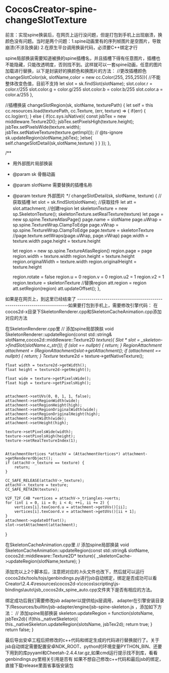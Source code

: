 # CocosCreator-spine-changeSlotTexture
前言：实现spine换装后，在网页上运行没问题，但是打包到手机上出现崩溃，换颜色没有问题。当时是两个问题：1.spine动画里有的序列帧图片是空图片，导致崩溃(不涉及换装) 2.在原生平台调用换装代码，必须要C++绑定才行

spine局部换装需要知道被换的spine插槽名，并且插槽下得有任意图片，插槽也不能隐藏，只能改透明度，否则找不到。这样就可以一套spine动画，任意的图片加载进行替换，以下是封装好的换颜色和换图片的方法：
//更改插槽颜色
changeSlotColor(sk, slotName,color = new cc.Color(255, 255,255)){
    //不能整体改变色值，目前不支持
    let slot = sk.findSlot(slotName);
    slot.color.r = color.r/255
    slot.color.g = color.g/255
    slot.color.b = color.b/255
    slot.color.a = color.a/255
},

//插槽换装
changeSlotRegion(sk, slotName, texturePath)
{
    let self = this
    cc.resources.load(texturePath, cc.Texture, (err, texture) => {
        if(err) {
            cc.log(err);
        } else {
            if(cc.sys.isNative){
                const jsbTex = new middleware.Texture2D();
                jsbTex.setPixelsHigh(texture.height);
                jsbTex.setPixelsWide(texture.width);
                jsbTex.setNativeTexture(texture.getImpl());
                // @ts-ignore
                sk.updateRegion(slotName,jsbTex);
            }else{
                self.changeSlotDetail(sk,slotName,texture)
            }
        }
    });
},

/**
 * 用外部图片局部换装
 * @param sk   骨骼动画
 * @param slotName  需要替换的插槽名称
 * @param texture   外部图片
 */
changeSlotDetail(sk, slotName, texture) {
    //获取插槽
    let slot = sk.findSlot(slotName);
    //获取挂件
    let att = slot.attachment;
    //创建region
    let skeletonTexture = new sp.SkeletonTexture();
    skeletonTexture.setRealTexture(texture)
    let page = new sp.spine.TextureAtlasPage()
    page.name = slotName
    page.uWrap = sp.spine.TextureWrap.ClampToEdge
    page.vWrap = sp.spine.TextureWrap.ClampToEdge
    page.texture = skeletonTexture
    //page.texture.setWraps(page.uWrap, page.vWrap)
    page.width = texture.width
    page.height = texture.height

    let region = new sp.spine.TextureAtlasRegion()
    region.page = page
    region.width = texture.width
    region.height = texture.height
    region.originalWidth = texture.width
    region.originalHeight = texture.height

    region.rotate = false
    region.u = 0
    region.v = 0
    region.u2 = 1
    region.v2 = 1
    region.texture = skeletonTexture
    //替换region
    att.region = region
    att.setRegion(region)
    att.updateOffset();
},

如果是在网页上，到这里已经结束了
-------------------------------------------------------------------------如果要打包到手机上，需要修改引擎代码：
在cocos2d-x目录下SkeletonRenderer.cpp和SkeletonCacheAnimation.cpp添加对应的方法

在SkeletonRenderer.cpp里
// 添加spine局部换肤
void SkeletonRenderer::updateRegion(const std::string& slotName,cocos2d::middleware::Texture2D *texture){
    Slot * slot = _skeleton->findSlot(slotName.c_str());
    if (slot == nullptr) {
        return;
    }
    RegionAttachment *attachment = (RegionAttachment*)slot->getAttachment();
    if (attachment == nullptr) {
         return;
    }
    Texture* texture2d = texture->getNativeTexture();
    
    float width = texture2d->getWidth();
    float height = texture2d->getHeight();
    
    float wide = texture->getPixelsWide();
    float high = texture->getPixelsHigh();
    
    
    attachment->setUVs(0, 0, 1, 1, false);
    attachment->setRegionWidth(wide);
    attachment->setRegionHeight(high);
    attachment->setRegionOriginalWidth(wide);
    attachment->setRegionOriginalHeight(high);
    attachment->setWidth(wide);
    attachment->setHeight(high);
    
    texture->setPixelsWide(width);
    texture->setPixelsHigh(height);
    texture->setRealTextureIndex(1);
    
    
    AttachmentVertices *attachV = (AttachmentVertices*) attachment->getRendererObject();
    if (attachV->_texture == texture) {
        return;
    }
    
    CC_SAFE_RELEASE(attachV->_texture);
    attachV->_texture = texture;
    CC_SAFE_RETAIN(texture);
    
    V2F_T2F_C4B *vertices = attachV->_triangles->verts;
    for (int i = 0, ii = 0; i < 4; ++i, ii += 2) {
        vertices[i].texCoord.u = attachment->getUVs()[ii];
        vertices[i].texCoord.v = attachment->getUVs()[ii + 1];
    }
    attachment->updateOffset();
    slot->setAttachment(attachment);
}

在SkeletonCacheAnimation.cpp里
// 添加spine局部换装
void SkeletonCacheAnimation::updateRegion(const std::string& slotName, cocos2d::middleware::Texture2D* texture){
    _skeletonCache->updateRegion(slotName,texture);
}

添加完以上2个脚本后，注意把对应的.h头文件也改下，然后就可以运行cocos2dx/tools/tojs/genbindings.py进行jsb自动绑定，绑定是否成功可以看Creator\2.4.4\resources\cocos2d-x\cocos\scripting\js-bindings\auto\jsb_cocos2dx_spine_auto.cpp文件夹下是否有相应的方法。

绑定成功后我们需要修改jsb adapter以提供给js层调用，
adapter在引擎安装目录下/Resources/builtin/jsb-adapter/engine/jsb-spine-skeleton.js ，添加如下方法：
    // 添加spine局部换装
    skeleton.updateRegion = function(slotsName, jsbTex2d){
        if(this._nativeSkeleton){
            this._nativeSkeleton.updateRegion(slotsName, jsbTex2d);
            return true;
        }
        return false;
    }


最后导出安卓工程后把修改的c++代码和绑定生成的代码进行替换就行了。关于jsb自动绑定需要配置安卓NDK_ROOT、python的环境变量PYTHON_BIN、还要下用到的库pyyaml和Cheetah-2.4.4.tar.gz,如果cmd运行提示找不到库，看看genbindings.py里相关引用是否有
如果不想自己修改c++代码和最后jsb的绑定，直接下载release里面省事版安装包
